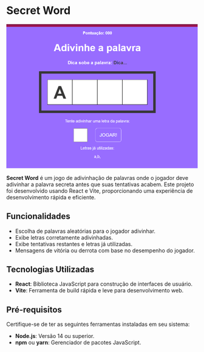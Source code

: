 # Secret Word
![alt text](image.png)

**Secret Word** é um jogo de adivinhação de palavras onde o jogador deve adivinhar a palavra secreta antes que suas tentativas acabem. Este projeto foi desenvolvido usando React e Vite, proporcionando uma experiência de desenvolvimento rápida e eficiente.

## Funcionalidades

- Escolha de palavras aleatórias para o jogador adivinhar.
- Exibe letras corretamente adivinhadas.
- Exibe tentativas restantes e letras já utilizadas.
- Mensagens de vitória ou derrota com base no desempenho do jogador.

## Tecnologias Utilizadas

- **React**: Biblioteca JavaScript para construção de interfaces de usuário.
- **Vite**: Ferramenta de build rápida e leve para desenvolvimento web.

## Pré-requisitos

Certifique-se de ter as seguintes ferramentas instaladas em seu sistema:

- **Node.js**: Versão 14 ou superior.
- **npm** ou **yarn**: Gerenciador de pacotes JavaScript.
